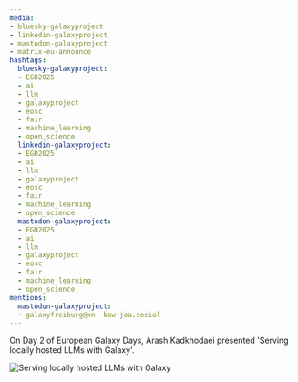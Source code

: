 ```yaml
---
media:
- bluesky-galaxyproject
- linkedin-galaxyproject
- mastodon-galaxyproject
- matrix-eu-announce
hashtags:
  bluesky-galaxyproject:
  - EGD2025
  - ai
  - llm
  - galaxyproject
  - eosc
  - fair
  - machine_learning
  - open_science
  linkedin-galaxyproject:
  - EGD2025
  - ai
  - llm
  - galaxyproject
  - eosc
  - fair
  - machine_learning
  - open_science
  mastodon-galaxyproject:
  - EGD2025
  - ai
  - llm
  - galaxyproject
  - eosc
  - fair
  - machine_learning
  - open_science
mentions:
  mastodon-galaxyproject:
  - galaxyfreiburg@xn--baw-joa.social
---
```


On Day 2 of European Galaxy Days, Arash Kadkhodaei presented 'Serving locally hosted LLMs with Galaxy'.

![Serving locally hosted LLMs with Galaxy](https://github.com/user-attachments/assets/40154c84-4931-4518-947b-ad140054cd40)

